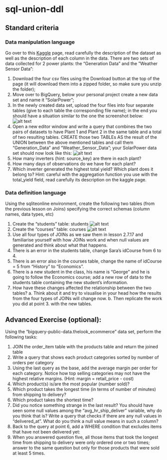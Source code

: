 # sql-union-ddl
## Standard criteria
### Data manipulation language
Go over to this [Kaggle](https://www.kaggle.com/datasets/anikannal/solar-power-generation-data?select=Plant_1_Weather_Sensor_Data.csv) page, read carefully the description of the dataset as well as the description of each column in the data. There are two sets of data collected for 2 power plants: the “Generation Data” and the ”Weather Sensor Data”:
1. Download the four csv files using the Download button at the top of the page (it will download them into a zipped folder, so make sure you unzip the folder);
2. Move over to BigQuery, below your personal project create a new data set and name it “SolarPower”;
3. In the newly created data set, upload the four files into four separate tables (give to each table the corresponding file name); in the end you should have a situation similar to the one the screenshot below:
![alt text](image.png)
4. Open a new editor window and write a query that combines the two pairs of datasets to have Plant 1 and Plant 2 in the same table and a total of two resulting tables. CREATE those two TABLEs AS the result of the UNION between the above mentioned tables and call them “Generation_Data” and “Weather_Sensor_Data”; your SolarPower data set should now look like this:
![alt text](image-1.png)
5. How many inverters (hint: source_key) are there in each plant?
6. How many days of observations do we have for each plant?
7. Which inverter generated the highest total yield? Which plant does it belong to? Hint: careful with the aggregation function you use with the total_yield field, read carefully its description on the kaggle page.
### Data definition language
Using the sqliteonline environment, create the following two tables (from the previous lesson on Joins) specifying the correct schemas (column names, data types, etc)
1. Create the “students” table:
students
![alt text](students.png)
2. Create the “courses” table:
courses
![alt text](courses.png)
3. Use all four types of JOINs as we saw them in lesson 2.7.17 and familiarise yourself with how JOINs work and when null values are generated and think about what that happens.
4. There is an error in the students table, change Sara’s idCourse from 6 to 4.
5. There is an error also in the courses table, change the name of idCourse = 5 from “History” to “Economics”.
6. There is a new student in the class, his name is “George” and he is going to follow the Economics course; add a new row of data to the students table containing the new student’s  information.
7. How have these changes affected the relationship between the two tables?
   a. Think about it and try to visualise in your head how the results from the four types of JOINs will change now.
   b. Then replicate the work you did at point 3. with the new tables.
## Advanced Exercise (optional):
Using the “bigquery-public-data.thelook_ecommerce” data set, perform the following tasks:
1. JOIN the order_item table with the products table and return the joined table
2. Write a query that shows each product categories sorted by number of orders per category
3. Using the last query as the base, add the average margin per order for each category. Notice how top selling categories may not have the highest relative margins. (Hint: margin = retail_price - cost)
4. Which product(s) is/are the most popular (number sold)?
5. Which product takes the longest time (in terms of number of minutes) from shipping to delivery?
6. Which product takes the shortest time?
7. Did you notice something strange in the last result? You should have seen some null values among the “avg_hr_ship_deliver” variable, why do you think that is? Write a query that checks if there are any null values in “delivered_at”. What do you think a null value means in such a column?
8. Back to the query at point 6, add a WHERE condition that excludes items that have not been delivered yet:
9. When you answered question five, all those items that took the longest time from shipping to delivery were only ordered one or two times; answer to the same question but only for those products that were sold at least 5 times.

